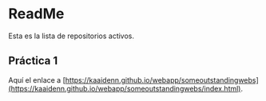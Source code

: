 # ReadMe

Esta es la lista de repositorios activos.

## Práctica 1

Aquí el enlace a [https://kaaidenn.github.io/webapp/someoutstandingwebs](https://kaaidenn.github.io/webapp/someoutstandingwebs/index.html).
